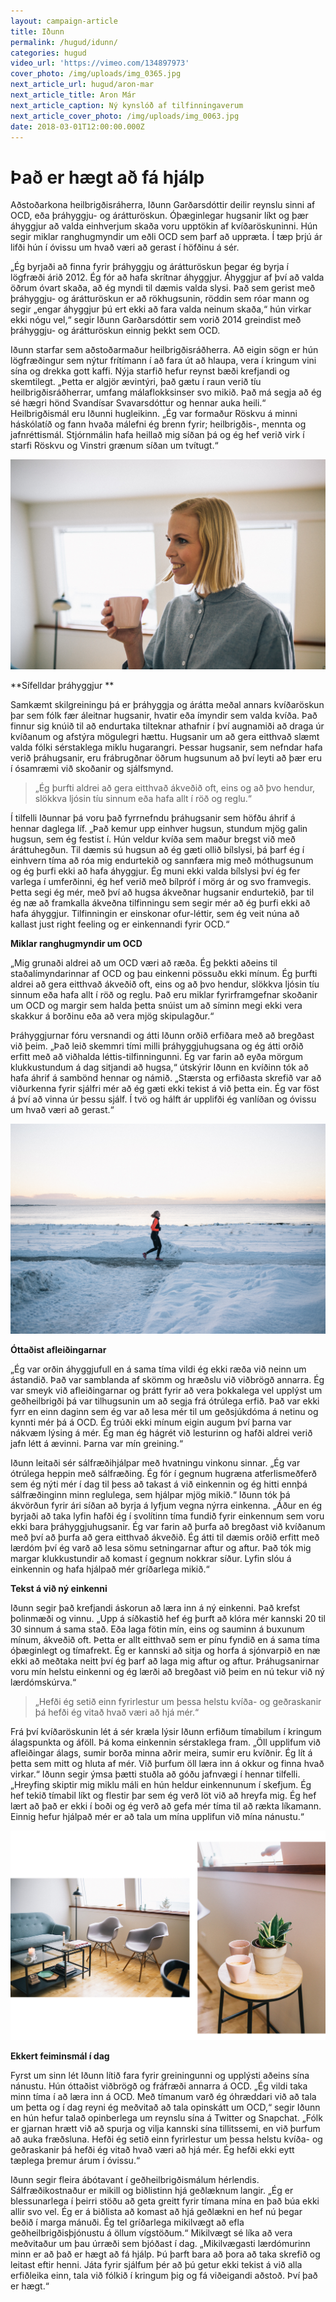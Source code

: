 ```yaml
---
layout: campaign-article
title: Iðunn
permalink: /hugud/idunn/
categories: hugud
video_url: 'https://vimeo.com/134897973'
cover_photo: /img/uploads/img_0365.jpg
next_article_url: hugud/aron-mar
next_article_title: Aron Már
next_article_caption: Ný kynslóð af tilfinningaverum
next_article_cover_photo: /img/uploads/img_0063.jpg
date: 2018-03-01T12:00:00.000Z
---
```

# Það er hægt að fá hjálp

Aðstoðarkona heilbrigðisráherra, Iðunn Garðarsdóttir deilir reynslu sinni af OCD, eða þráhyggju- og árátturöskun. Óþæginlegar hugsanir líkt og þær áhyggjur að valda einhverjum skaða voru upptökin af kvíðaröskuninni. Hún segir miklar ranghugmyndir um eðli OCD sem þarf að uppræta. Í tæp þrjú ár lifði hún í óvissu um hvað væri að gerast í höfðinu á sér. 

„Ég byrjaði að finna fyrir þráhyggju og árátturöskun þegar ég byrja í lögfræði árið 2012. Ég fór að hafa skrítnar áhyggjur. Áhyggjur af því að valda öðrum óvart skaða, að ég myndi til dæmis valda slysi. Það sem gerist með þráhyggju- og árátturöskun er að rökhugsunin, röddin sem róar mann og segir „engar áhyggjur þú ert ekki að fara valda neinum skaða,“ hún virkar ekki nógu vel,“ segir Iðunn Garðarsdóttir sem vorið 2014 greindist með þráhyggju- og árátturöskun einnig þekkt sem OCD. 

Iðunn starfar sem aðstoðarmaður heilbrigðisráðherra. Að eigin sögn er hún lögfræðingur sem nýtur frítímann í að fara út að hlaupa, vera í kringum vini sína og drekka gott kaffi. Nýja starfið hefur reynst  bæði krefjandi og skemtilegt. „Þetta er algjör ævintýri, það gætu í raun verið tíu heilbrigðisráðherrar, umfang málaflokksinser svo mikið. Það má segja að ég sé hægri hönd Svandísar Svavarsdóttur og hennar auka heili.“ Heilbrigðismál eru Iðunni hugleikinn. „Ég var formaður Röskvu á minni háskólatíð og fann hvaða málefni ég brenn fyrir; heilbrigðis-, mennta og jafnréttismál. Stjórnmálin hafa heillað mig síðan þá og ég hef verið virk í starfi Röskvu og Vinstri grænum síðan um tvítugt.“

![null](/img/uploads/img_0591.jpg)

**Sífelldar þráhyggjur **

Samkæmt skilgreiningu þá er þráhyggja og árátta meðal annars kvíðaröskun þar sem fólk fær áleitnar hugsanir, hvatir eða ímyndir sem valda kvíða. Það finnur sig knúið til að endurtaka tilteknar athafnir í því augnamiði að draga úr kvíðanum og afstýra mögulegri hættu. Hugsanir um að gera eitthvað slæmt valda fólki sérstaklega miklu hugarangri. Þessar hugsanir, sem nefndar hafa verið þráhugsanir, eru frábrugðnar öðrum hugsunum að því leyti að þær eru í ósamræmi við skoðanir og sjálfsmynd. 



> „Ég þurfti aldrei að gera eitthvað ákveðið oft, eins og að þvo hendur, slökkva ljósin tíu sinnum eða hafa allt í röð og reglu.“



Í tilfelli Iðunnar þá voru það fyrrnefndu þráhugsanir sem höfðu áhrif á hennar daglega líf. „Það kemur upp einhver hugsun, stundum mjög galin hugsun, sem ég festist í. Hún veldur kvíða sem maður bregst við með áráttuhegðun. Til dæmis sú hugsun að ég gæti ollið bílslysi, þá þarf ég í einhvern tíma að róa mig endurtekið og sannfæra mig með móthugsunum og ég þurfi ekki að hafa áhyggjur. Ég muni ekki valda bílslysi því ég fer varlega í umferðinni, ég hef verið með bílpróf í mörg ár og svo framvegis. Þetta segi ég mér, með því að hugsa ákveðnar hugsanir endurtekið, þar til ég næ að framkalla ákveðna tilfinningu sem segir mér að ég þurfi ekki að hafa áhyggjur. Tilfinningin er einskonar ofur-léttir, sem ég veit núna að kallast just right feeling og er einkennandi fyrir OCD.“

**Miklar ranghugmyndir um OCD**

„Mig grunaði aldrei að um OCD væri að ræða. Ég þekkti aðeins til staðalímyndarinnar af OCD og þau einkenni pössuðu ekki mínum. Ég þurfti aldrei að gera eitthvað ákveðið oft, eins og að þvo hendur, slökkva ljósin tíu sinnum eða hafa allt í röð og reglu. Það eru miklar fyrirframgefnar skoðanir um OCD og margir sem halda þetta snúist um að síminn megi ekki vera skakkur á borðinu eða að vera mjög skipulagður.“

Þráhyggjurnar fóru versnandi og átti Iðunn orðið erfiðara með að bregðast við þeim. „Það leið skemmri tími milli þráhyggjuhugsana og ég átti orðið erfitt með að viðhalda léttis-tilfinningunni. Ég var farin að eyða mörgum klukkustundum á dag  sitjandi að hugsa,“ útskýrir Iðunn en kvíðinn tók að hafa áhrif á sambönd hennar og námið. „Stærsta og erfiðasta skrefið var að viðurkenna fyrir sjálfri mér að ég gæti ekki tekist á við þetta ein. Ég var föst á því að vinna úr þessu sjálf. Í tvö og hálft ár upplifði ég vanlíðan og óvissu um hvað væri að gerast.“

![null](/img/uploads/img_0371.jpg)

**Óttaðist afleiðingarnar**

„Ég var orðin áhyggjufull en á sama tíma vildi ég ekki ræða við neinn um ástandið. Það var samblanda af skömm og hræðslu við viðbrögð annarra. Ég var smeyk við afleiðingarnar og þrátt fyrir að vera þokkalega vel upplýst um geðheilbrigði þá var tilhugsunin um að segja frá ótrúlega erfið. Það var ekki fyrr en einn daginn sem ég var að lesa mér til um geðsjúkdóma á netinu og kynnti mér þá á OCD. Ég trúði ekki mínum eigin augum því þarna var nákvæm lýsing á mér. Ég man ég hágrét við lesturinn og hafði aldrei verið jafn létt á ævinni. Þarna var mín greining.“ 

Iðunn leitaði sér sálfræðihjálpar með hvatningu vinkonu sinnar. „Ég var ótrúlega heppin með sálfræðing. Ég fór í gegnum hugræna atferlismeðferð sem ég nýti mér í dag til þess að takast á við einkennin og ég hitti ennþá sálfræðinginn minn reglulega, sem hjálpar mjög mikið.“ Iðunn tók þá ákvörðun fyrir ári síðan að byrja á lyfjum vegna nýrra einkenna. „Áður en ég byrjaði að taka lyfin hafði ég í svolítinn tíma fundið fyrir einkennum sem voru ekki bara þráhyggjuhugsanir. Ég var farin að þurfa að bregðast við kvíðanum með því að þurfa að gera eitthvað ákveðið. Ég átti til dæmis orðið erfitt með lærdóm því ég varð að lesa sömu setningarnar aftur og aftur. Það tók mig margar klukkustundir að komast í gegnum nokkrar síður. Lyfin slóu á einkennin og hafa hjálpað mér gríðarlega mikið.“ 

**Tekst á við ný einkenni**

Iðunn segir það krefjandi áskorun að læra inn á ný einkenni. Það krefst þolinmæði og vinnu. „Upp á síðkastið hef ég þurft að klóra mér kannski 20 til 30 sinnum á sama stað. Eða laga fötin mín, eins og sauminn á buxunum mínum, ákveðið oft. Þetta er allt eitthvað sem er pínu fyndið en á sama tíma óþæginlegt og tímafrekt. Ég er kannski að sitja og horfa á sjónvarpið en næ ekki að meðtaka neitt því ég þarf að laga mig aftur og aftur. Þráhugsanirnar voru mín helstu einkenni og ég lærði að bregðast við þeim en nú tekur við ný lærdómskúrva.“



> „Hefði ég setið einn fyrirlestur um þessa helstu kvíða- og geðraskanir þá hefði ég vitað hvað væri að hjá mér.“



Frá því kvíðaröskunin lét á sér kræla lýsir Iðunn erfiðum tímabilum í kringum álagspunkta og áföll. Þá koma einkennin sérstaklega fram. „Öll upplifum við afleiðingar álags, sumir borða minna aðrir meira, sumir eru kvíðnir. Ég lít á þetta sem mitt og hluta af mér. Við þurfum öll læra inn á okkur og finna hvað virkar.“ Iðunn segir ýmsa þætti stuðla að góðu jafnvægi í hennar tilfelli. „Hreyfing skiptir mig miklu máli en hún heldur einkennunum í skefjum. Ég hef tekið tímabil líkt og flestir þar sem ég verð löt við að hreyfa mig. Ég hef lært að það er ekki í boði og ég verð að gefa mér tíma til að rækta líkamann. Einnig hefur hjálpað mér er að tala um mína upplifun við mína nánustu.“ 

![null](/img/uploads/idunn.jpg)

**Ekkert feiminsmál í dag**

Fyrst um sinn lét Iðunn lítið fara fyrir greiningunni og upplýsti aðeins sína nánustu. Hún óttaðist viðbrögð og fráfræði annarra á OCD. „Ég vildi taka minn tíma í að læra inn á OCD. Með tímanum varð ég óhræddari við að tala um þetta og í dag reyni ég meðvitað að tala opinskátt um OCD,“ segir Iðunn en hún hefur talað opinberlega um reynslu sína á Twitter og Snapchat. „Fólk er gjarnan hrætt við að spurja og vilja kannski sína tillitssemi, en við þurfum að auka fræðsluna. Hefði ég setið einn fyrirlestur um þessa helstu kvíða- og geðraskanir þá hefði ég vitað hvað væri að hjá mér. Ég hefði ekki eytt tæplega þremur árum í óvissu.“

Iðunn segir fleira ábótavant í geðheilbrigðismálum hérlendis. Sálfræðikostnaður er mikill og biðlistinn hjá geðlæknum langir. „Ég er blessunarlega í þeirri stöðu að geta greitt fyrir tímana mína en það búa ekki allir svo vel. Ég er  á biðlista að komast að hjá geðlækni en hef nú þegar beðið í marga mánuði.  Ég tel gríðarlega mikilvægt að efla geðheilbrigðisþjónustu á öllum vígstöðum.“ Mikilvægt sé líka að vera meðvitaður um þau úrræði sem bjóðast í dag. „Mikilvægasti lærdómurinn minn er að  það er hægt að fá hjálp. Þú þarft bara að þora að taka skrefið og leitast eftir henni. Játa fyrir sjálfum þér að þú getur ekki tekist á við alla erfiðleika einn, tala við fólkið í kringum þig og fá viðeigandi aðstoð. Því það er hægt.“
